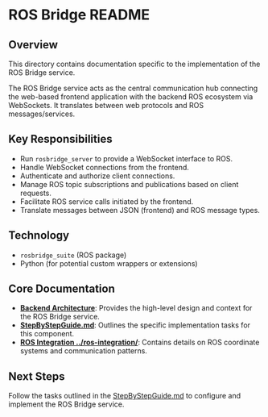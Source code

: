# ROS Bridge README

## Overview

This directory contains documentation specific to the implementation of the ROS Bridge service.

The ROS Bridge service acts as the central communication hub connecting the web-based frontend application with the backend ROS ecosystem via WebSockets. It translates between web protocols and ROS messages/services.

## Key Responsibilities

- Run `rosbridge_server` to provide a WebSocket interface to ROS.
- Handle WebSocket connections from the frontend.
- Authenticate and authorize client connections.
- Manage ROS topic subscriptions and publications based on client requests.
- Facilitate ROS service calls initiated by the frontend.
- Translate messages between JSON (frontend) and ROS message types.

## Technology

- `rosbridge_suite` (ROS package)
- Python (for potential custom wrappers or extensions)

## Core Documentation

- **[Backend Architecture](../../02-CoreArchitecture/02-BackendArchitecture.md)**: Provides the high-level design and context for the ROS Bridge service.
- **[StepByStepGuide.md](./StepByStepGuide.md)**: Outlines the specific implementation tasks for this component.
- **[ROS Integration ../ros-integration/](./../ros-integration/)**: Contains details on ROS coordinate systems and communication patterns.

## Next Steps

Follow the tasks outlined in the [StepByStepGuide.md](./StepByStepGuide.md) to configure and implement the ROS Bridge service. 